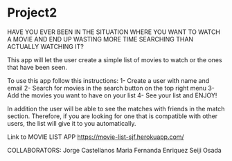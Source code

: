 # Project2 

HAVE YOU EVER BEEN IN THE SITUATION WHERE YOU WANT TO WATCH A MOVIE AND END UP WASTING MORE TIME SEARCHING THAN ACTUALLY WATCHING IT? 

This app will let the user create a simple list of movies to watch or the ones that have been seen. 

To use this app follow this instructions: 
1- Create a user with name and email 
2- Search for movies in the search button on the top right menu
3- Add the movies you want to have on your list
4- See your list and ENJOY!

In addition the user will be able to see the matches with friends in the match section. Therefore, if you are looking for one that is compatible with other users, the list will give it to you automatically. 

Link to MOVIE LIST APP
https://movie-list-sjf.herokuapp.com/

COLLABORATORS:
Jorge Castellanos
Maria Fernanda Enriquez
Seiji Osada

